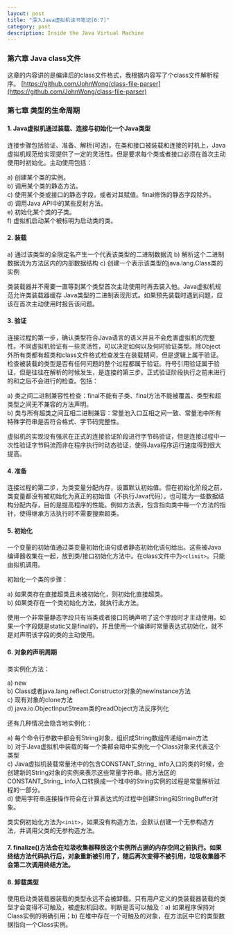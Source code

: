 ```yaml
---
layout: post
title: "深入Java虚拟机读书笔记[6:7]"
category: past
description: Inside the Java Virtual Machine
---
```

### 第六章 Java class文件

这章的内容讲的是编译后的class文件格式，我根据内容写了个class文件解析程序。
[https://github.com/JohnWong/class-file-parser](https://github.com/JohnWong/class-file-parser)

### 第七章 类型的生命周期

#### 1. Java虚拟机通过装载、连接与初始化一个Java类型

连接步骤包括验证、准备、解析(可选)。在类和接口被装载和连接的时机上，Java虚拟机规范给实现提供了一定的灵活性。但是要求每个类或者接口必须在首次主动使用时初始化。主动使用包括：

a) 创建某个类的实例。  
b) 调用某个类的静态方法。  
c) 使用某个类或接口的静态字段，或者对其赋值。final修饰的静态字段除外。  
d) 调用Java API中的某些反射方法。  
e) 初始化某个类的子类。  
f) 虚拟机启动某个被标明为启动类的类。

#### 2. 装载

a) 通过该类型的全限定名产生一个代表该类型的二进制数据流
b) 解析这个二进制数据流为方法区内的内部数据结构
c) 创建一个表示该类型的java.lang.Class类的实例

类装载器并不需要一直等到某个类型首次主动使用时再去装入他。Java虚拟机规范允许类装载器缓存 Java类型的二进制表现形式。如果预先装载时遇到问题，应该在首次主动使用时报告该问题。

#### 3. 验证

连接过程的第一步，确认类型符合Java语言的语义并且不会危害虚拟机的完整性。不同虚拟机验证有一些灵活性，可以决定如何以及何时验证类型。除Object外所有类都有超类和class文件格式检查发生在装载期间，但是逻辑上属于验证。检查被装载的类型是否有任何问题的整个过程都属于验证。符号引用验证属于验证，但是往往在解析的时候发生，是连接的第三步。正式验证阶段执行之前未进行的和之后不会进行的检查。包括：

a) 类之间二进制兼容性检查：final不能有子类、final方法不能被覆盖、类型和超类型之间无不兼容的方法声明。  
b) 类与所有超类之间互相二进制兼容：常量池入口互相之间一致、常量池中所有特殊字符串是否符合格式、字节码完整性。

虚拟机的实现没有强求在正式的连接验证阶段进行字节码验证，但是连接过程中一次性验证字节码流而非在程序执行时动态验证，使得Java程序运行速度得到很大提高。

#### 4. 准备

连接过程的第二步，为类变量分配内存，设置默认初始值。但在初始化阶段之前，类变量都没有被初始化为真正的初始值（不执行Java代码）。也可能为一些数据结构分配内存，目的是提高程序的性能。例如方法表，包含指向类中每一个方法的指针，使得继承方法执行时不需要搜索超类。

#### 5. 初始化

一个变量的初始值通过类变量初始化语句或者静态初始化语句给出。这些被Java编译器收集在一起，放到类/接口初始化方法中。在class文件中为`<clinit>`。只能由拟机调用。

初始化一个类的步骤：

a) 如果类存在直接超类且未被初始化，则初始化直接超类。  
b) 如果类存在一个类初始化方法，就执行此方法。

使用一个非常量静态字段只有当类或者接口的确声明了这个字段时才主动使用。如果一个字段既是static又是final的，并且使用一个编译时常量表达式初始化，就不是对声明该字段的类的主动使用。

#### 6. 对象的声明周期

类实例化方法：

a) new  
b) Class或者java.lang.reflect.Constructor对象的newInstance方法  
c) 现有对象的clone方法  
d) java.io.ObjectInputStream类的readObject方法反序列化

还有几种情况会隐含地实例化：

a) 每个命令行参数中都会有String对象，组织成String数组传递给main方法  
b) 对于Java虚拟机中装载的每一个类都会暗中实例化一个Class对象来代表这个类型  
c) Java虚拟机装载常量池中的包含CONSTANT_String_  info入口的类的时候，会创建新的String对象的实例来表示这些常量字符串。把方法区的CONSTANT_String_  info入口转换成一个堆中的String实例的过程是常量解析过程的一部分。  
d) 使用字符串连接操作符会在计算表达式的过程中创建String和StringBuffer对象。

类实例初始化方法为`<init>`，如果没有构造方法，会默认创建一个无参构造方法，并调用父类的无参构造方法。

#### 7. finalize()方法会在垃圾收集器释放这个实例所占据的内存空间之前执行。如果终结方法代码执行后，对象重新被引用了，随后再次变得不被引用，垃圾收集器不会第二次调用终结方法。

#### 8. 卸载类型

使用启动类装载器装载的类型永远不会被卸载。只有用户定义的类装载器装载的类型才会变得不可触及，被虚拟机回收。判断是否可以触及：a) 如果程序保持对Class实例的明确引用；b) 在堆中存在一个可触及的对象，在方法区中它的类型数据指向一个Class实例。